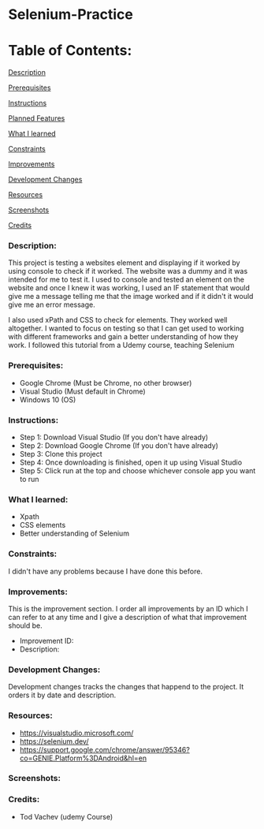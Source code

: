 # Selenium-Practice

# Table of Contents:

[Description](#Description)  
<a name="Description"/>

[Prerequisites](#Prerequisites)  
<a name="Prerequisites"/>

[Instructions](#Instructions)  
<a name="Instructions"/>

[Planned Features](#Planned_Features)  
<a name="Planned_Features"/>

[What I learned](#What_I_Learned)  
<a name="What_I_Learned"/>

[Constraints](#Constraints)  
<a name="Constraints"/>

[Improvements](#Improvements)  
<a name="Improvements"/>

[Development Changes](#Development_Changes)  
<a name="Development_Changes"/>

[Resources](#Resources)  
<a name="Resources"/>

[Screenshots](#Screenshots)
<a name="Screenshots"/>

[Credits](#Credits)  
<a name="Credits"/>

### Description: 

This project is testing a websites element and displaying if it worked by using console to check if it worked. The website was a dummy and it was intended for me to test it. I used to console and tested an element on the website and once I knew it was working, I used an IF statement that would give me a message telling me that the image worked and if it didn't it would give me an error message.

I also used xPath and CSS to check for elements. They worked well altogether. I wanted to focus on testing so that I can get used to working with different frameworks and gain a better understanding of how they work. I followed this tutorial from a Udemy course, teaching Selenium

### Prerequisites:
- Google Chrome (Must be Chrome, no other browser)
- Visual Studio (Must default in Chrome)
- Windows 10 (OS)

### Instructions:
- Step 1: Download Visual Studio (If you don't have already)
- Step 2: Download Google Chrome (If you don't have already)
- Step 3: Clone this project
- Step 4: Once downloading is finished, open it up using Visual Studio
- Step 5: Click run at the top and choose whichever console app you want to run

### What I learned:
- Xpath
- CSS elements
- Better understanding of Selenium

### Constraints:
I didn't have any problems because I have done this before.

### Improvements:
This is the improvement section. I order all improvements by an ID which I can refer to at any time and I give a description of what that improvement should be.

- Improvement ID:
- Description: 

### Development Changes:
Development changes tracks the changes that happend to the project. It orders it by date and description.

### Resources:
- https://visualstudio.microsoft.com/
- https://selenium.dev/
- https://support.google.com/chrome/answer/95346?co=GENIE.Platform%3DAndroid&hl=en

### Screenshots:

### Credits:
- Tod Vachev (udemy Course)

